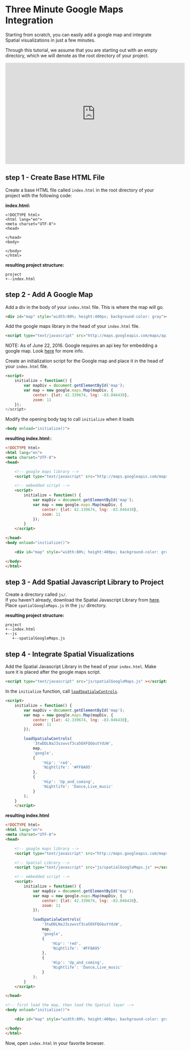 # Three Minute Google Maps Integration

Starting from scratch, you can easily add a google map and integrate Spatial visualizations in just a few minutes.

Through this tutorial, we assume that you are starting out with an empty directory, which we will denote as the root directory of your project.

<iframe width="560" height="315" src="https://www.youtube.com/embed/FYvUwB40IUw" frameborder="0" allowfullscreen></iframe>
<br/>

## step 1 - Create Base HTML File

Create a base HTML file called `index.html` in the root directory of your project with the following code:

**index.html:**
```
<!DOCTYPE html>
<html lang="en">
<meta charset="UTF-8">
<head>

</head>
<body>

</body>
</html>
```

**resulting project structure:**

```
project
+--index.html
```


## step 2 - Add A Google Map

Add a div in the body of your `index.html` file. This is where the map will go.

```html
<div id="map" style="width:80%; height:400px; background-color: gray"></div>
```

Add the google maps library in the head of your `index.html` file.

```html
<script type="text/javascript" src="http://maps.googleapis.com/maps/api/js?key=YOUR_GOOGLE_MAPS_API_KEYv=3&libraries=visualization"></script>
```

<dl>
    <dt>NOTE: As of June 22, 2016. Google requires an api key for embedding a google map. Look <a href="https://developers.google.com/maps/pricing-and-plans/standard-plan-2016-update">here</a> for more info.</dt>
</dl>

Create an initialization script for the Google map and place it in the head of your `index.html` file.

```html
<script>
    initialize = function() {
        var mapDiv = document.getElementById('map');
        var map = new google.maps.Map(mapDiv, {
            center: {lat: 42.339674, lng: -83.046438},
            zoom: 11
    });
</script>
```

Modify the opening body tag to call `initialize` when it loads

```html
<body onload="initialize()">
```

**resulting index.html:**:

```html
<!DOCTYPE html>
<html lang="en">
<meta charset="UTF-8">
<head>

    <!-- google maps library -->
    <script type="text/javascript" src="http://maps.googleapis.com/maps/api/js?key=YOUR_GOOGLE_MAPS_API_KEYv=3&libraries=visualization"></script>

    <!-- embedded script -->
    <script>
        initialize = function() {
            var mapDiv = document.getElementById('map');
            var map = new google.maps.Map(mapDiv, {
                center: {lat: 42.339674, lng: -83.046438},
                zoom: 11
            });
        }
    </script>

</head>
<body onload="initialize()">

    <div id="map" style="width:80%; height:400px; background-color: gray"></div>

</body>
</html>
```

## step 3 - Add Spatial Javascript Library to Project

Create a directory called `js/`.
<br/>
If you haven't already, download the Spatial Javascript Library from [here](http://spatial.ai/pricing/). 
<br/>
Place `spatialGoogleMaps.js` in the `js/` directory.

**resulting project structure:**

```
project
+--index.html
+--js
   +--spatialGoogleMaps.js
```

## step 4 - Integrate Spatial Visualizations

Add the Spatial Javascript Library in the head of your `index.html`. Make sure it is placed after the google maps script.

```html
<script type="text/javascript" src="js/spatialGoogleMaps.js" ></script>
```

In the `initialize` function, call [`loadSpatialwControls`](/references/javascript_library/).
```html
<script>
    initialize = function() {
        var mapDiv = document.getElementById('map');
        var map = new google.maps.Map(mapDiv, {
            center: {lat: 42.339674, lng: -83.046438},
            zoom: 11
        });

        loadSpatialwControls(
            '3twDDLNaJ3szwvsf3ca5OXFQGbutYdzW',
            map,
            'google',
            {
                'Hip': 'red',
                'Nightlife': '#FF8A95'
            },
            {
                'Hip': 'Up_and_coming',
                'Nightlife': 'Dance,Live_music'
            }
        );
    }
    </script>
```

**resulting index.html**
```html
<!DOCTYPE html>
<html lang="en">
<meta charset="UTF-8">
<head>

    <!-- google maps library -->
    <script type="text/javascript" src="http://maps.googleapis.com/maps/api/js?key=AIzaSyBEI_r_Kc9UeQAiFtJN_H5EvMWPgYtw2Mo&v=3&libraries=visualization"></script>

    <!-- Spatial Library -->
    <script type="text/javascript" src="js/spatialGoogleMaps.js" ></script>

    <!-- embedded script -->
    <script>
        initialize = function() {
            var mapDiv = document.getElementById('map');
            var map = new google.maps.Map(mapDiv, {
                center: {lat: 42.339674, lng: -83.046438},
                zoom: 11
            });

            loadSpatialwControls(
                '3twDDLNaJ3szwvsf3ca5OXFQGbutYdzW',
                map,
                'google',
                {
                    'Hip': 'red',
                    'Nightlife': '#FF8A95'
                },
                {
                    'Hip': 'Up_and_coming',
                    'Nightlife': 'Dance,Live_music'
                }
            );
        }
    </script>

</head>

<!-- first load the map, then load the Spatial layer -->
<body onload="initialize()">

    <div id="map" style="width:80%; height:400px; background-color: gray"></div>

</body>
</html>
```

Now, open `index.html` in your favorite browser.